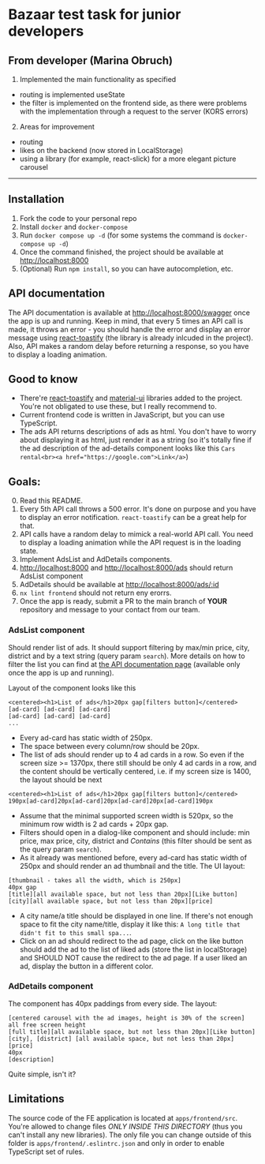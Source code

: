 # Bazaar test task for junior developers

## From developer (Marina Obruch)

1. Implemented the main functionality as specified

- routing is implemented useState
- the filter is implemented on the frontend side, as there were problems with the implementation through a request to the server (KORS errors)

2. Areas for improvement

- routing
- likes on the backend (now stored in LocalStorage)
- using a library (for example, react-slick) for a more elegant picture carousel

---

## Installation

1. Fork the code to your personal repo
2. Install `docker` and `docker-compose`
3. Run `docker compose up -d` (for some systems the command is `docker-compose up -d`)
4. Once the command finished, the project should be available at [http://localhost:8000](http://localhost:8000)
5. (Optional) Run `npm install`, so you can have autocompletion, etc.

## API documentation

The API documentation is available at [http://localhost:8000/swagger](http://localhost:8000/swagger) once the app is up and running. Keep in mind, that every 5 times an API call is made, it throws an error - you should handle the error and display an error message using [react-toastify](https://www.npmjs.com/package/react-toastify) (the library is already inlcuded in the project). Also, API makes a random delay before returning a response, so you have to display a loading animation.

## Good to know

- There're [react-toastify](https://www.npmjs.com/package/react-toastify) and [material-ui](https://mui.com/material-ui/getting-started/) libraries added to the project. You're not obligated to use these, but I really recommend to.
- Current frontend code is written in JavaScript, but you can use TypeScript.
- The ads API returns descriptions of ads as html. You don't have to worry about displaying it as html, just render it as a string (so it's totally fine if the ad description of the ad-details component looks like this `Cars rental<br><a href="https://google.com">Link</a>`)

## Goals:

0. Read this README.
1. Every 5th API call throws a 500 error. It's done on purpose and you have to display an error notification. `react-toastify` can be a great help for that.
2. API calls have a random delay to mimick a real-world API call. You need to display a loading animation while the API request is in the loading state.
3. Implement AdsList and AdDetails components.
4. [http://localhost:8000](http://localhost:8000) and [http://localhost:8000/ads](http://localhost:8000/ads) should return AdsList component
5. AdDetails should be available at [http://localhost:8000/ads/:id](http://localhost:8000/ads/:id)
6. `nx lint frontend` should not return eny erorrs.
7. Once the app is ready, submit a PR to the main branch of **YOUR** repository and message to your contact from our team.

### AdsList component

Should render list of ads. It should support filtering by max/min price, city, district and by a text string (query param `search`). More details on how to filter the list you can find at [the API documentation page](http://localhost:8000/swagger) (available only once the app is up and running).

Layout of the component looks like this

```
<centered><h1>List of ads</h1>20px gap[filters button]</centered>
[ad-card] [ad-card] [ad-card]
[ad-card] [ad-card] [ad-card]
...
```

- Every ad-card has static width of 250px.
- The space between every column/row should be 20px.
- The list of ads should render up to 4 ad cards in a row. So even if the screen size >= 1370px, there still should be only 4 ad cards in a row, and the content should be vertically centered, i.e. if my screen size is 1400, the layout should be next

```
<centered><h1>List of ads</h1>20px gap[filters button]</centered>
190px[ad-card]20px[ad-card]20px[ad-card]20px[ad-card]190px
```

- Assume that the minimal supported screen width is 520px, so the minimum row width is 2 ad cards + 20px gap.
- Filters should open in a dialog-like component and should include: min price, max price, city, district and _Contains_ (this filter should be sent as the query param `search`).
- As it already was mentioned before, every ad-card has static width of 250px and should render an ad thumbnail and the title. The UI layout:

```
[thumbnail - takes all the width, which is 250px]
40px gap
[title][all available space, but not less than 20px][Like button]
[city][all available space, but not less than 20px][price]
```

- A city name/a title should be displayed in one line. If there's not enough space to fit the city name/title, display it like this: `A long title that didn't fit to this small spa...`.
- Click on an ad should redirect to the ad page, click on the like button should add the ad to the list of liked ads (store the list in localStorage) and SHOULD NOT cause the redirect to the ad page. If a user liked an ad, display the button in a different color.

### AdDetails component

The component has 40px paddings from every side. The layout:

```
[centered carousel with the ad images, height is 30% of the screen]
all free screen height
[full title][all available space, but not less than 20px][Like button]
[city], [district] [all available space, but not less than 20px][price]
40px
[description]
```

Quite simple, isn't it?

## Limitations

The source code of the FE application is located at `apps/frontend/src`. You're allowed to change files _ONLY INSIDE THIS DIRECTORY_ (thus you can't install any new libraries). The only file you can change outside of this folder is `apps/frontend/.eslintrc.json` and only in order to enable TypeScript set of rules.
